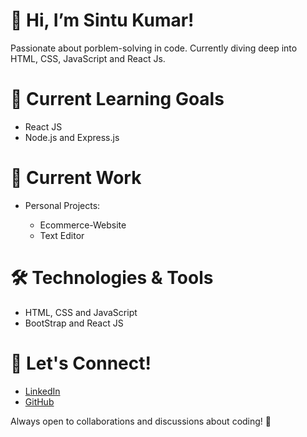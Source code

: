 <h1>👋 Hi, I’m Sintu Kumar!</h1>
<p>Passionate about porblem-solving in code. Currently diving deep into HTML, CSS, JavaScript and React Js.</p>
<h1>🚀 Current Learning Goals</h1>
<ul>
 <li>React JS</li>
<li>Node.js and Express.js</li>
</ul>
<h1>💼 Current Work</h1>
<ul><li>Personal Projects:</li>
<ul>
 <li>Ecommerce-Website</li>
 <li>Text Editor</li>
</ul></ul>
<h1>🛠️ Technologies & Tools</h1>
<ul>
 <li>HTML, CSS and JavaScript</li>
 <li>BootStrap and React JS</li>
</ul>
<h1>🌱 Let's Connect!</h1>
<ul>
 <li><a href="https://www.linkedin.com/in/sintu-kumar-8916b5224" target="_blank">LinkedIn</a></li>
 <li><a href="https://github.com/sintu1kumar" target="_blank">GitHub</a></li>
</ul>
<p>Always open to collaborations and discussions about coding! 💬</p>
